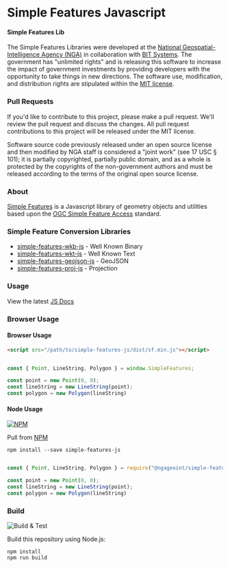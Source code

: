 # Simple Features Javascript

#### Simple Features Lib ####

The Simple Features Libraries were developed at the [National Geospatial-Intelligence Agency (NGA)](http://www.nga.mil/) in collaboration with [BIT Systems](https://www.caci.com/bit-systems/). The government has "unlimited rights" and is releasing this software to increase the impact of government investments by providing developers with the opportunity to take things in new directions. The software use, modification, and distribution rights are stipulated within the [MIT license](http://choosealicense.com/licenses/mit/).

### Pull Requests ###
If you'd like to contribute to this project, please make a pull request. We'll review the pull request and discuss the changes. All pull request contributions to this project will be released under the MIT license.

Software source code previously released under an open source license and then modified by NGA staff is considered a "joint work" (see 17 USC § 101); it is partially copyrighted, partially public domain, and as a whole is protected by the copyrights of the non-government authors and must be released according to the terms of the original open source license.

### About ###

[Simple Features](http://ngageoint.github.io/simple-features-js/) is a Javascript library of geometry objects and utilities based upon the [OGC Simple Feature Access](http://www.opengeospatial.org/standards/sfa) standard.

### Simple Feature Conversion Libraries ###

* [simple-features-wkb-js](https://github.com/ngageoint/simple-features-wkb-js) - Well Known Binary
* [simple-features-wkt-js](https://github.com/ngageoint/simple-features-wkt-js) - Well Known Text
* [simple-features-geojson-js](https://github.com/ngageoint/simple-features-geojson-js) - GeoJSON
* [simple-features-proj-js](https://github.com/ngageoint/simple-features-proj-js) - Projection

### Usage ###

View the latest [JS Docs](http://ngageoint.github.io/simple-features-js)

### Browser Usage ###

#### Browser Usage ####
```html
<script src="/path/to/simple-features-js/dist/sf.min.js"></script>
```
```javascript

const { Point, LineString, Polygon } = window.SimpleFeatures;

const point = new Point(0, 0);
const lineString = new LineString(point);
const polygon = new Polygon(lineString)

```

#### Node Usage ####
[![NPM](https://img.shields.io/npm/v/@ngageoint/simple-features-js.svg)](https://www.npmjs.com/package/@ngageoint/simple-features-js)

Pull from [NPM](https://www.npmjs.com/package/@ngageoint/simple-features-js)

```install
npm install --save simple-features-js
```
```javascript

const { Point, LineString, Polygon } = require("@ngageoint/simple-features-js");

const point = new Point(0, 0);
const lineString = new LineString(point);
const polygon = new Polygon(lineString)

```

### Build ###

![Build & Test](https://github.com/ngageoint/simple-features-js/actions/workflows/run-tests.yml/badge.svg)

Build this repository using Node.js:
   
    npm install
    npm run build
